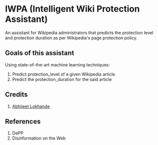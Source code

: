 # IWPA (Intelligent Wiki Protection Assistant)
An assistant for Wikipedia administrators that predicts the protection level and protection duration as per Wikipedia's page protection policy.

## Goals of this assistant

Using state-of-the-art machine learning techniques:
1. Predict protection_level of a given Wikipedia article
2. Predict the protection_duration for the said article 

## Credits 
1. [Abhijeet Lokhande](https://gitlab.com/abhijeetlokhande1996)

## References
1. DePP
2. Disinformation on the Web